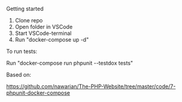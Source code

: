 Getting started

1. Clone repo
2. Open folder in VSCode
3. Start VSCode-terminal
4. Run "docker-compose  up -d"

To run tests:

Run "docker-compose run phpunit --testdox tests"

Based on:

https://github.com/nawarian/The-PHP-Website/tree/master/code/7-phpunit-docker-compose

